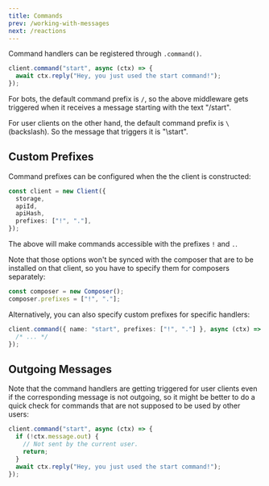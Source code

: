 ```yaml
---
title: Commands
prev: /working-with-messages
next: /reactions
---
```


Command handlers can be registered through `.command()`.

```ts
client.command("start", async (ctx) => {
  await ctx.reply("Hey, you just used the start command!");
});
```

For bots, the default command prefix is `/`, so the above middleware gets
triggered when it receives a message starting with the text "/start".

For user clients on the other hand, the default command prefix is `\`
(backslash). So the message that triggers it is "\start".

## Custom Prefixes

Command prefixes can be configured when the the client is constructed:

```ts
const client = new Client({
  storage,
  apiId,
  apiHash,
  prefixes: ["!", "."],
});
```

The above will make commands accessible with the prefixes `!` and `.`.

Note that those options won't be synced with the composer that are to be
installed on that client, so you have to specify them for composers separately:

```ts
const composer = new Composer();
composer.prefixes = ["!", "."];
```

Alternatively, you can also specify custom prefixes for specific handlers:

```ts
client.command({ name: "start", prefixes: ["!", "."] }, async (ctx) => {
  /* ... */
});
```

## Outgoing Messages

Note that the command handlers are getting triggered for user clients even if
the corresponding message is not outgoing, so it might be better to do a quick
check for commands that are not supposed to be used by other users:

```ts
client.command("start", async (ctx) => {
  if (!ctx.message.out) {
    // Not sent by the current user.
    return;
  }
  await ctx.reply("Hey, you just used the start command!");
});
```
